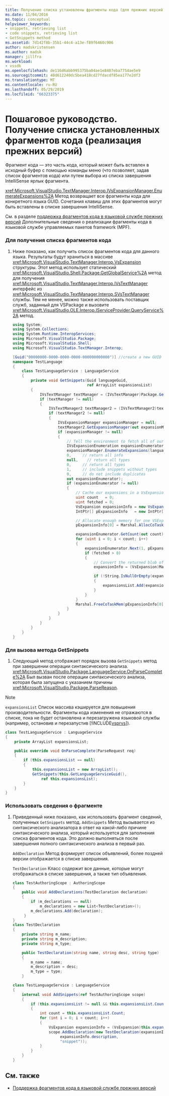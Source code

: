 ```yaml
---
title: Получение списка установлены фрагменты кода (для прежних версий) | Документация Майкрософт
ms.date: 11/04/2016
ms.topic: conceptual
helpviewer_keywords:
- snippets, retrieving list
- code snippets, retrieving list
- GetSnippets method
ms.assetid: 7d142f8b-35b1-44c4-a13e-f89f6460c906
author: madskristensen
ms.author: madsk
manager: jillfra
ms.workload:
- vssdk
ms.openlocfilehash: de116d6abb995375ba04ae1e8407eba7754ae5e9
ms.sourcegitcommit: 40d612240dc5bea418cd27fdacdf85ea177e2df3
ms.translationtype: MT
ms.contentlocale: ru-RU
ms.lasthandoff: 05/29/2019
ms.locfileid: "66323375"
---
```

# <a name="walkthrough-getting-a-list-of-installed-code-snippets-legacy-implementation"></a>Пошаговое руководство. Получение списка установленных фрагментов кода (реализация прежних версий)
Фрагмент кода — это часть кода, который может быть вставлен в исходный буфер с помощью команды меню (что позволяет, задав список фрагментов кода) или путем выбора из списка завершения IntelliSense ярлык фрагмента.

 <xref:Microsoft.VisualStudio.TextManager.Interop.IVsExpansionManager.EnumerateExpansions%2A> Метод возвращает все фрагменты кода для конкретного языка GUID. Сочетания клавиш для этих фрагментов могут быть вставлены в списке завершения IntelliSense.

 См. в разделе [поддержка фрагментов кода в языковой службе прежних версий](../../extensibility/internals/support-for-code-snippets-in-a-legacy-language-service.md) Дополнительные сведения о реализации фрагменты кода в языковой службе управляемых пакетов framework (MPF).

### <a name="to-retrieve-a-list-of-code-snippets"></a>Для получения списка фрагментов кода

1. Ниже показано, как получить список фрагментов кода для данного языка. Результаты будут храниться в массиве <xref:Microsoft.VisualStudio.TextManager.Interop.VsExpansion> структуры. Этот метод использует статический <xref:Microsoft.VisualStudio.Shell.Package.GetGlobalService%2A> метод для получения <xref:Microsoft.VisualStudio.TextManager.Interop.IVsTextManager> интерфейс из <xref:Microsoft.VisualStudio.TextManager.Interop.SVsTextManager> службы. Тем не менее, можно также использовать поставщик служб, заданный для VSPackage и вызовите <xref:Microsoft.VisualStudio.OLE.Interop.IServiceProvider.QueryService%2A> метод.

    ```csharp
    using System;
    using System.Collections;
    using System.Runtime.InteropServices;
    using Microsoft.VisualStudio.Package;
    using Microsoft.VisualStudio.Shell;
    using Microsoft.VisualStudio.TextManager.Interop;

    [Guid("00000000-0000-0000-0000-000000000000")] //create a new GUID for the language service
    namespace TestLanguage
    {
        class TestLanguageService : LanguageService
        {
            private void GetSnippets(Guid languageGuid,
                                     ref ArrayList expansionsList)
            {
                IVsTextManager textManager = (IVsTextManager)Package.GetGlobalService(typeof(SVsTextManager));
                if (textManager != null)
                {
                    IVsTextManager2 textManager2 = (IVsTextManager2)textManager;
                    if (textManager2 != null)
                    {
                        IVsExpansionManager expansionManager = null;
                        textManager2.GetExpansionManager(out expansionManager);
                        if (expansionManager != null)
                        {
                            // Tell the environment to fetch all of our snippets.
                            IVsExpansionEnumeration expansionEnumerator = null;
                            expansionManager.EnumerateExpansions(languageGuid,
                            0,     // return all info
                            null,    // return all types
                            0,     // return all types
                            1,     // include snippets without types
                            0,     // do not include duplicates
                            out expansionEnumerator);
                            if (expansionEnumerator != null)
                            {
                                // Cache our expansions in a VsExpansion array
                                uint count   = 0;
                                uint fetched = 0;
                                VsExpansion expansionInfo = new VsExpansion();
                                IntPtr[] pExpansionInfo   = new IntPtr[1];

                                // Allocate enough memory for one VSExpansion structure. This memory is filled in by the Next method.
                                pExpansionInfo[0] = Marshal.AllocCoTaskMem(Marshal.SizeOf(expansionInfo));

                                expansionEnumerator.GetCount(out count);
                                for (uint i = 0; i < count; i++)
                                {
                                    expansionEnumerator.Next(1, pExpansionInfo, out fetched);
                                    if (fetched > 0)
                                    {
                                        // Convert the returned blob of data into a structure that can be read in managed code.
                                        expansionInfo = (VsExpansion)Marshal.PtrToStructure(pExpansionInfo[0], typeof(VsExpansion));

                                        if (!String.IsNullOrEmpty(expansionInfo.shortcut))
                                        {
                                            expansionsList.Add(expansionInfo);
                                        }
                                    }
                                }
                                Marshal.FreeCoTaskMem(pExpansionInfo[0]);
                            }
                        }
                    }
                }
            }
        }
    }
    ```

### <a name="to-call-the-getsnippets-method"></a>Для вызова метода GetSnippets

1. Следующий метод отображает порядок вызова `GetSnippets` метод при завершении операции синтаксического анализа. <xref:Microsoft.VisualStudio.Package.LanguageService.OnParseComplete%2A> Был вызван после операции синтаксического анализа, которая была запущена с указанием причины <xref:Microsoft.VisualStudio.Package.ParseReason>.

> [!NOTE]
> `expansionsList` Список массива кэшируется для повышения производительности. Фрагменты кода изменения не отражаются в списке, пока не будет остановлена и перезагружена языковой службы (например, остановив и перезапустив [!INCLUDE[vsprvs](../../code-quality/includes/vsprvs_md.md)]).

```csharp
class TestLanguageService : LanguageService
{
    private ArrayList expansionsList;

    public override void OnParseComplete(ParseRequest req)
    {
        if (this.expansionsList == null)
        {
            this.expansionsList = new ArrayList();
            GetSnippets(this.GetLanguageServiceGuid(),
                ref this.expansionsList);
        }
    }
}
```

### <a name="to-use-the-snippet-information"></a>Использовать сведения о фрагменте

1. Приведенный ниже показано, как использовать фрагмент сведений, полученных `GetSnippets` метод. `AddSnippets` Метод вызывается из синтаксического анализатора в ответ на какой-либо причине синтаксического анализа, который используется для заполнения списка фрагментов кода. Это должно выполняться после завершения полного синтаксического анализа в первый раз.

     `AddDeclaration` Метод формирует список объявлений, более поздней версии отображается в списке завершения.

     `TestDeclaration` Класс содержит все данные, которые могут отображаться в списке завершения, а также тип объявления.

    ```csharp
    class TestAuthoringScope : AuthoringScope
    {
        public void AddDeclarations(TestDeclaration declaration)
        {
            if (m_declarations == null)
                m_declarations = new List<TestDeclaration>();
            m_declarations.Add(declaration);
         }
    }
    class TestDeclaration
    {
        private string m_name;
        private string m_description;
        private string m_type;

        public TestDeclaration(string name, string desc, string type)
        {
            m_name = name;
            m_description = desc;
            m_type = type;
        }

    class TestLanguageService : LanguageService
    {
        internal void AddSnippets(ref TestAuthoringScope scope)
        {
            if (this.expansionsList != null && this.expansionsList.Count > 0)
            {
                int count = this.expansionsList.Count;
                for (int i = 0; i < count; i++)
                {
                    VsExpansion expansionInfo = (VsExpansion)this.expansionsList[i];
                    scope.AddDeclaration(new TestDeclaration(expansionInfo.title,
                         expansionInfo.description,
                         "snippet"));
                }
            }
        }
    }

    ```

## <a name="see-also"></a>См. также
- [Поддержка фрагментов кода в языковой службе прежних версий](../../extensibility/internals/support-for-code-snippets-in-a-legacy-language-service.md)